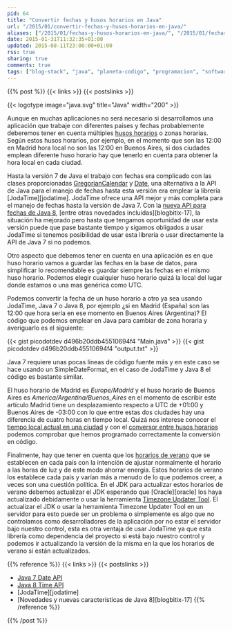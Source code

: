 ```yaml
---
pid: 64
title: "Convertir fechas y husos horarios en Java"
url: "/2015/01/convertir-fechas-y-husos-horarios-en-java/"
aliases: ["/2015/01/fechas-y-husos-horarios-en-java/", "/2015/01/fechas-y-usos-horarios-en-java/"]
date: 2015-01-31T11:32:35+01:00
updated: 2015-08-11T23:00:00+01:00
rss: true
sharing: true
comments: true
tags: ["blog-stack", "java", "planeta-codigo", "programacion", "software"]
---
```


{{% post %}}
{{< links >}}
{{< postslinks >}}

{{< logotype image="java.svg" title="Java" width="200" >}}

Aunque en muchas aplicaciones no será necesario si desarrollamos una aplicación que trabaje con diferentes paises y fechas probablemente deberemos tener en cuenta múltiples [husos horarios](https://es.wikipedia.org/wiki/Huso_horario) o zonas horarias. Según estos husos horarios, por ejemplo, en el momento que son las 12:00 en Madrid hora local no son las 12:00 en Buenos Aires, si dos ciudades emplean diferente huso horario hay que tenerlo en cuenta para obtener la hora local en cada ciudad.

Hasta la versión 7 de Java el trabajo con fechas era complicado con las clases proporcionadas [GregorianCalendar](http://docs.oracle.com/javase/7/docs/api/java/util/GregorianCalendar.html) y [Date](http://docs.oracle.com/javase/7/docs/api/java/sql/Date.html), una alternativa a la API de Java para el manejo de fechas hasta esta versión era emplear la librería [JodaTime][jodatime]. JodaTime ofrece una API mejor y más completa para el manejo de fechas hasta la versión de Java 7. Con la [nueva API para fechas de Java 8](http://docs.oracle.com/javase/8/docs/api/java/time/package-summary.html), [entre otras novedades incluídas][blogbitix-17], la situación ha mejorado pero hasta que tengamos oportunidad de usar esta versión puede que pase bastante tiempo y sigamos obligados a usar JodaTime si tenemos posibilidad de usar esta librería o usar directamente la API de Java 7 si no podemos.

Otro aspecto que debemos tener en cuenta en una aplicación es en que huso horario vamos a guardar las fechas en la base de datos, para simplificar lo recomendable es guardar siempre las fechas en el mismo huso horario. Podemos elegir cualquier huso horario quizá la local del lugar donde estamos o una mas genérica como UTC.

Podemos convertir la fecha de un huso horario a otro ya sea usando JodaTime, Java 7 o Java 8, por ejemplo ¿si en Madrid (España) son las 12:00 que hora sería en ese momento en Buenos Aires (Argentina)? El código que podemos emplear en Java para cambiar de zona horaria y averiguarlo es el siguiente:

{{< gist picodotdev d496b20ddb45510694f4 "Main.java" >}}
{{< gist picodotdev d496b20ddb45510694f4 "output.txt" >}}

Java 7 requiere unas pocas líneas de código fuente más y en este caso se hace usando un SimpleDateFormat, en el caso de JodaTime y Java 8 el código es bastante similar.

El huso horario de Madrid es _Europe/Madrid_ y el huso horario de Buenos Aires es _America/Argentina/Buenos_Aires_ en el momento de escribir este artículo Madrid tiene un desplazamiento respecto a UTC de +01:00 y Buenos Aires de -03:00 con lo que entre estas dos ciudades hay una diferencia de cuatro horas en tiempo local. Quizá nos interese conocer el [tiempo local actual en una ciudad](http://www.timeanddate.com/worldclock/) y con el [conversor entre husos horarios](http://www.timeanddate.com/worldclock/converter.html) podemos comprobar que hemos programado correctamente la conversión en código.

Finalmente, hay que tener en cuenta que los [horarios de verano](https://es.wikipedia.org/wiki/Horario_de_verano) que se establecen en cada país con la intención de ajustar normalmente el horario a las horas de luz y de este modo ahorrar energía. Estos horarios de verano los establece cada país y varían más a menudo de lo que podemos creer, a veces son una cuestión política. En el JDK para actualizar estos horarios de verano debemos actualizar el JDK esperando que [Oracle][oracle] los haya actualizado debidamente o usar la herramienta [Timezone Updater Tool](http://www.oracle.com/us/technologies/java/tzupdater-readme-136440.html). El actualizar el JDK o usar la herramienta Timezone Updater Tool en un servidor para esto puede ser un problema o simplemente es algo que no controlamos como desarrolladores de la aplicación por no estar el servidor bajo nuestro control, esta es otra ventaja de usar JodaTime ya que esta librería como dependencia del proyecto si está bajo nuestro control y podemos ir actualizando la versión de la misma en la que los horarios de verano si están actualizados.

{{% reference %}}
{{< links >}}
{{< postslinks >}}
* [Java 7 Date API](http://docs.oracle.com/javase/7/docs/api/java/util/Date.html)
* [Java 8 Time API](http://docs.oracle.com/javase/8/docs/api/java/time/package-summary.html)
* [JodaTime][jodatime]
* [Novedades y nuevas características de Java 8][blogbitix-17]
{{% /reference %}}

{{% /post %}}
